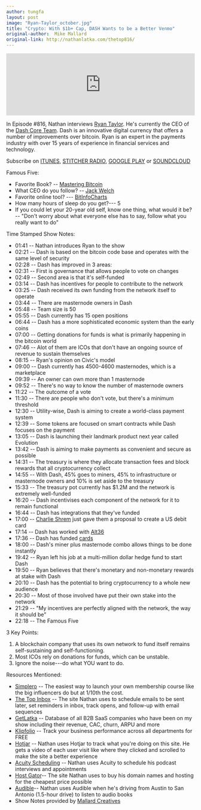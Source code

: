 ```yaml
---
author: tungfa
layout: post
image: "Ryan-Taylor_october.jpg"
title: "Crypto: With $1b+ Cap, DASH Wants to be a Better Venmo"
original-author:  Mike Mallard
original-link: http://nathanlatka.com/thetop816/
---
```


<iframe width="100%" height="166" scrolling="no" frameborder="no" src="https://w.soundcloud.com/player/?url=https%3A//api.soundcloud.com/tracks/347437288&amp;color=ff5500"></iframe>

In Episode #816, Nathan interviews [Ryan Taylor](https://www.linkedin.com/in/ryan-taylor-764b3b/). He's currently the CEO of the [Dash Core Team](https://www.dash.org/). Dash is an innovative digital currency that offers a number of improvements over bitcoin. Ryan is an expert in the payments industry with over 15 years of experience in financial services and technology.

Subscribe on [ITUNES](https://itunes.apple.com/us/podcast/the-top-entrepreneurs-in-money-marketing-business-and-life/id1023761733?mt=2&ls=1), [STITCHER RADIO](http://www.stitcher.com/podcast/nathan-latka/the-top-entrepreneurs-in-money-marketing-business-and-life), [GOOGLE PLAY](https://play.google.com/music/m/If3wdly4ivwhpfsgsgvuv37ksgat=The_Top_Entrepreneurs_in_Money_Marketing_Business_and_Life) or [SOUNDCLOUD](https://soundcloud.com/nathan-latka)

Famous Five:

-   Favorite Book? -- [Mastering Bitcoin](http://amzn.to/2x55z9D)
-   What CEO do you follow? -- [Jack Welch](https://en.wikipedia.org/wiki/Jack_Welch)
-   Favorite online tool? --- [BitInfoCharts](https://bitinfocharts.com/)
-   How many hours of sleep do you get?--- 5
-   If you could let your 20-year old self, know one thing, what would it be? -- "Don't worry about what everyone else has to say, follow what you really want to do"

Time Stamped Show Notes:

-   01:41 -- Nathan introduces Ryan to the show
-   02:21 -- Dash is based on the bitcoin code base and operates with the same level of security
-   02:28 -- Dash has improved in 3 areas:
-   02:31 -- First is governance that allows people to vote on changes
-   02:49 -- Second area is that it's self-funded
-   03:14 -- Dash has incentives for people to contribute to the network
-   03:25 -- Dash received its own funding from the network itself to operate
-   03:44 -- There are masternode owners in Dash
-   05:48 -- Team size is 50
-   05:55 -- Dash currently has 15 open positions
-   06:44 -- Dash has a more sophisticated economic system than the early coins
-   07:00 -- Getting donations for funds is what is primarily happening in the bitcoin world
-   07:46 -- Alot of them are ICOs that don't have an ongoing source of revenue to sustain themselves
-   08:15 -- Ryan's opinion on Civic's model
-   09:00 -- Dash currently has 4500-4600 masternodes, which is a marketplace
-   09:39 -- An owner can own more than 1 masternode
-   09:52 -- There's no way to know the number of masternode owners
-   11:22 -- The outcome of a vote
-   11:30 -- There are people who don't vote, but there's a minimum threshold
-   12:30 -- Utility-wise, Dash is aiming to create a world-class payment system
-   12:39 -- Some tokens are focused on smart contracts while Dash focuses on the payment
-   13:05 -- Dash is launching their landmark product next year called Evolution
-   13:42 -- Dash is aiming to make payments as convenient and secure as possible
-   14:31 -- The treasury is where they allocate transaction fees and block rewards that all cryptocurrency collect
-   14:55 -- With Dash, 45% goes to miners, 45% to infrastructure or masternode owners and 10% is set aside to the treasury
-   15:33 -- The treasury pot currently has $1.2M and the network is extremely well-funded
-   16:20 -- Dash incentivises each component of the network for it to remain functional
-   16:44 -- Dash has integrations that they've funded
-   17:00 -- [Charlie Shrem](https://en.wikipedia.org/wiki/Charlie_Shrem) just gave them a proposal to create a US debit card
-   17:14 -- Dash has worked with [Alt36](http://www.alt36.com/)
-   17:36 -- Dash has funded [cards](https://bit.cards/)
-   18:00 -- Dash's miner plus masternode combo allows things to be done instantly
-   19:42 -- Ryan left his job at a multi-million dollar hedge fund to start Dash
-   19:50 -- Ryan believes that there's monetary and non-monetary rewards at stake with Dash
-   20:10 -- Dash has the potential to bring cryptocurrency to a whole new audience
-   20:30 -- Most of those involved have put their own stake into the network
-   21:29 -- "My incentives are perfectly aligned with the network, the way it should be"
-   22:18 -- The Famous Five

3 Key Points:

1.  A blockchain company that uses its own network to fund itself remains self-sustaining and self-functioning.
2.  Most ICOs rely on donations for funds, which can be unstable.
3.  Ignore the noise---do what YOU want to do.

Resources Mentioned:

-   [Simplero](http://nathanlatka.com/course) -- The easiest way to launch your own membership course like the big influencers do but at 1/10th the cost.
-   [The Top Inbox](http://thetopinbox.com/) -- The site Nathan uses to schedule emails to be sent later, set reminders in inbox, track opens, and follow-up with email sequences
-   [GetLatka](http://getlatka.com/) -- Database of all B2B SaaS companies who have been on my show including their revenue, CAC, churn, ARPU and more
-   [Klipfolio](http://nathanlatka.com/analytics) -- Track your business performance across all departments for FREE
-   [Hotjar](http://nathanlatka.com/hotjar) -- Nathan uses Hotjar to track what you're doing on this site. He gets a video of each user visit like where they clicked and scrolled to make the site a better experience
-   [Acuity Scheduling](http://nathanlatka.com/schedule) -- Nathan uses Acuity to schedule his podcast interviews and appointments
-   [Host Gator](http://www.hostgator.com/promo/nathan)-- The site Nathan uses to buy his domain names and hosting for the cheapest price possible
-   [Audible](http://nathanlatka.com/audible)-- Nathan uses Audible when he's driving from Austin to San Antonio (1.5-hour drive) to listen to audio books
-   Show Notes provided by [Mallard Creatives](http://www.mallardcreatives.com/testimonials/)
